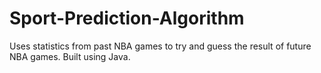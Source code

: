 # Sport-Prediction-Algorithm
Uses statistics from past NBA games to try and guess the result of future NBA games. Built using Java.
